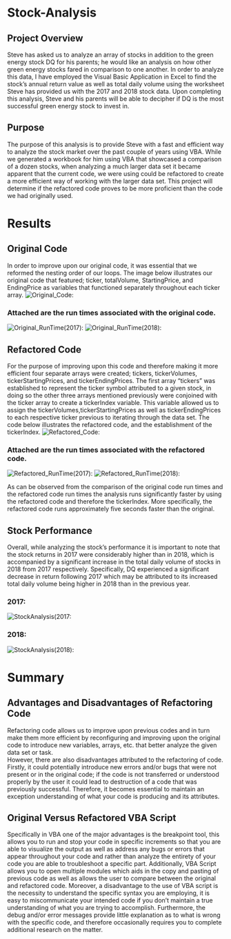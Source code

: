 # Stock-Analysis
## Project Overview
Steve has asked us to analyze an array of stocks in addition to the green energy stock DQ for his parents; he would like an analysis on how other green energy stocks fared in comparison to one another. In order to analyze this data, I have employed the Visual Basic Application in Excel to find the stock’s annual return value as well as total daily volume using the worksheet Steve has provided us with the 2017 and 2018 stock data. Upon completing this analysis, Steve and his parents will be able to decipher if DQ is the most successful green energy stock to invest in.

## Purpose
The purpose of this analysis is to provide Steve with a fast and efficient way to analyze the stock market over the past couple of years using VBA. While we generated a workbook for him using VBA that showcased a comparison of a dozen stocks, when analyzing a much larger data set it became apparent that the current code, we were using could be refactored to create a more efficient way of working with the larger data set. This project will determine if the refactored code proves to be more proficient than the code we had originally used. 

# Results
## Original Code
In order to improve upon our original code, it was essential that we reformed the nesting order of our loops. The image below illustrates our original code that featured; ticker, totalVolume, StartingPrice, and EndingPrice as variables that functioned separately throughout each ticker array. 
![Original_Code:](./Resources/Original_Code.png)

### Attached are the run times associated with the original code. 
![Original_RunTime(2017):](./Resources/Original_RunTime(2017).png)
![Original_RunTime(2018):](./Resources/Original_RunTime(2018).png)

## Refactored Code
For the purpose of improving upon this code and therefore making it more efficient four separate arrays were created; tickers, tickerVolumes, tickerStartingPrices, and tickerEndingPrices. The first array “tickers” was established to represent the ticker symbol attributed to a given stock, in doing so the other three arrays mentioned previously were conjoined with the ticker array to create a tickerIndex variable. This variable allowed us to assign the tickerVolumes,tickerStartingPrices as well as tickerEndingPrices to each respective ticker previous to iterating through the data set. The code below illustrates the refactored code, and the establishment of the tickerIndex. 
![Refactored_Code:](./Resources/Refactored_Code.png)

### Attached are the run times associated with the refactored code. 
![Refactored_RunTime(2017):](./Resources/Refactored_RunTime(2017).png)
![Refactored_RunTime(2018):](./Resources/Refactored_RunTime(2018).png)

As can be observed from the comparison of the original code run times and the refactored code run times the analysis runs significantly faster by using the refactored code and therefore the tickerIndex. More specifically, the refactored code runs approximately five seconds faster than the original. 

## Stock Performance
Overall, while analyzing the stock’s performance it is important to note that the stock returns in 2017 were considerably higher than in 2018, which is accompanied by a significant increase in the total daily volume of stocks in 2018 from 2017 respectively. Specifically, DQ experienced a significant decrease in return following 2017 which may be attributed to its increased total daily volume being higher in 2018 than in the previous year.  
### 2017:
![StockAnalysis(2017:](./Resources/StockAnalysis(2017).png)
### 2018:
![StockAnalysis(2018):](./Resources/StockAnalysis(2018).png)


# Summary

## Advantages and Disadvantages of Refactoring Code
Refactoring code allows us to improve upon previous codes and in turn make them more efficient by reconfiguring and improving upon the original code to introduce new variables, arrays, etc. that better analyze the given data set or task.  
However, there are also disadvantages attributed to the refactoring of code. Firstly, it could potentially introduce new errors and/or bugs that were not present or in the original code; if the code is not transferred or understood properly by the user it could lead to destruction of a code that was previously successful. Therefore, it becomes essential to maintain an exception understanding of what your code is producing and its attributes. 
## Original Versus Refactored VBA Script
Specifically in VBA one of the major advantages is the breakpoint tool, this allows you to run and stop your code in specific increments so that you are able to visualize the output as well as address any bugs or errors that appear throughout your code and rather than analyze the entirety of your code you are able to troubleshoot a specific part. Additionally, VBA Script allows you to open multiple modules which aids in the copy and pasting of previous code as well as allows the user to compare between the original and refactored code.
Moreover, a disadvantage to the use of VBA script is the necessity to understand the specific syntax you are employing, it is easy to miscommunicate your intended code if you don’t maintain a true understanding of what you are trying to accomplish. Furthermore, the debug and/or error messages provide little explanation as to what is wrong with the specific code, and therefore occasionally requires you to complete additional research on the matter. 
